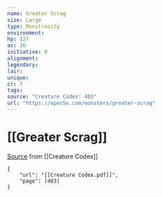 ```yaml
---
name: Greater Scrag
size: Large
type: Monstrosity
environment: 
hp: 127
ac: 16
initiative: 0
alignment: 
legendary: 
lair: 
unique: 
cr: 7
tags: 
source: "Creature Codex: 403"
url: "https://open5e.com/monsters/greater-scrag"
---
```

# [[Greater Scrag]]

[Source](zotero://open-pdf/library/items/NTNKJRHG?page=403) from [[Creature Codex]]

```pdf
{
	"url": "[[Creature Codex.pdf]]",
	"page": [403]
}
```

